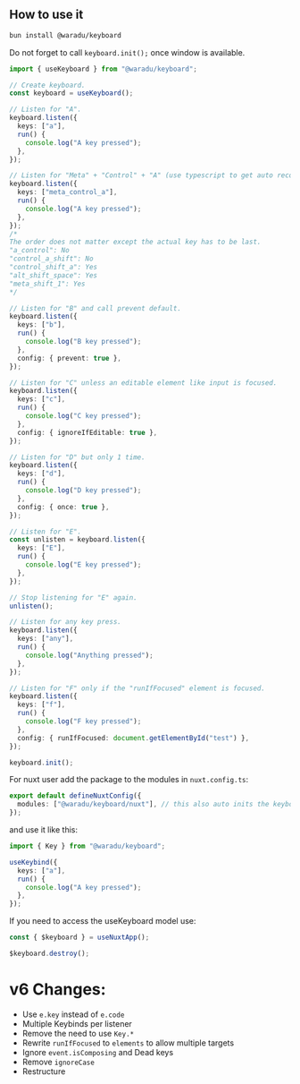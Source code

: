 ## How to use it

```bash
bun install @waradu/keyboard
```

Do not forget to call `keyboard.init();` once window is available.

```ts
import { useKeyboard } from "@waradu/keyboard";

// Create keyboard.
const keyboard = useKeyboard();

// Listen for "A".
keyboard.listen({
  keys: ["a"],
  run() {
    console.log("A key pressed");
  },
});

// Listen for "Meta" + "Control" + "A" (use typescript to get auto recommendations).
keyboard.listen({
  keys: ["meta_control_a"],
  run() {
    console.log("A key pressed");
  },
});
/*
The order does not matter except the actual key has to be last.
"a_control": No
"control_a_shift": No
"control_shift_a": Yes
"alt_shift_space": Yes
"meta_shift_1": Yes
*/

// Listen for "B" and call prevent default.
keyboard.listen({
  keys: ["b"],
  run() {
    console.log("B key pressed");
  },
  config: { prevent: true },
});

// Listen for "C" unless an editable element like input is focused.
keyboard.listen({
  keys: ["c"],
  run() {
    console.log("C key pressed");
  },
  config: { ignoreIfEditable: true },
});

// Listen for "D" but only 1 time.
keyboard.listen({
  keys: ["d"],
  run() {
    console.log("D key pressed");
  },
  config: { once: true },
});

// Listen for "E".
const unlisten = keyboard.listen({
  keys: ["E"],
  run() {
    console.log("E key pressed");
  },
});

// Stop listening for "E" again.
unlisten();

// Listen for any key press.
keyboard.listen({
  keys: ["any"],
  run() {
    console.log("Anything pressed");
  },
});

// Listen for "F" only if the "runIfFocused" element is focused.
keyboard.listen({
  keys: ["f"],
  run() {
    console.log("F key pressed");
  },
  config: { runIfFocused: document.getElementById("test") },
});

keyboard.init();
```

For nuxt user add the package to the modules in `nuxt.config.ts`:

```ts
export default defineNuxtConfig({
  modules: ["@waradu/keyboard/nuxt"], // this also auto inits the keyboard on mounted
});
```

and use it like this:

```ts
import { Key } from "@waradu/keyboard";

useKeybind({
  keys: ["a"],
  run() {
    console.log("A key pressed");
  },
});
```

If you need to access the useKeyboard model use:

```ts
const { $keyboard } = useNuxtApp();

$keyboard.destroy();
```

# v6 Changes:

- Use `e.key` instead of `e.code`
- Multiple Keybinds per listener
- Remove the need to use `Key.*`
- Rewrite `runIfFocused` to `elements` to allow multiple targets
- Ignore `event.isComposing` and Dead keys
- Remove `ignoreCase`
- Restructure
